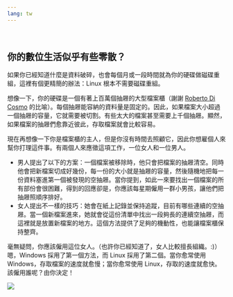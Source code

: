 ```yaml
---
lang: tw
---
```

﻿



<h2>你的數位生活似乎有些零散？</h2>

如果你已經知道什麼是資料破碎，也會每個月或一段時間就為你的硬碟做磁碟重組，這裡有個更精簡的辦法：Linux 根本不需要磁碟重組。

想像一下，你的硬碟是一個有著上百萬個抽屜的大型檔案櫃（謝謝 <a href="http://www.pps.jussieu.fr/~dicosmo/">Roberto Di Cosmo</a> 的比喻）。每個抽屜能容納的資料量是固定的。因此，如果檔案大小超過一個抽屜的容量，它就需要被切割。有些太大的檔案甚至需要上千個抽屜。顯然，如果檔案的抽屜們愈靠近彼此，存取檔案就會比較容易。

現在再想像一下你是檔案櫃的主人，但是你沒有時間去照顧它，因此你想雇個人來幫你打理這件事。有兩個人來應徵這項工作，一位女人和一位男人。

<ul>

<li>男人提出了以下的方案：一個檔案被移除時，他只會把檔案的抽屜清空。同時他會把新檔案切成好幾份，每一份的大小就是抽屜的容量，然後隨機地把每一份資料塞進第一個被發現的空抽屜。當你提到，如此一來要找出一個檔案的所有部份會很困難，得到的回應卻是，你應該每星期僱用一群小男孩，讓他們把抽屜照順序排好。</li>

<li>女人提出不一樣的技巧：她會在紙上記錄並保持追蹤，目前有哪些連續的空抽屜。當一個新檔案進來，她就會從這份清單中找出一段夠長的連續空抽屜，而這裡就是放置新檔案的地方。這個方法提供了足夠的機動性，也能讓檔案櫃保持整齊。</li>

</ul>

毫無疑問，你應該僱用這位女人。（也許你已經知道了，女人比較擅長組織。:)）嗯，Windows 採用了第一個方法，而 Linux 採用了第二個。當你愈常使用 Windows，存取檔案的速度就愈慢；當你愈常使用 Linux，存取的速度就愈快。該僱用誰呢？由你決定！

<img src="Images/defragment.png" />




